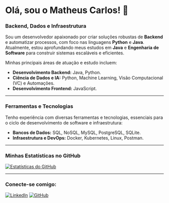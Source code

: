 # Olá, sou o Matheus Carlos! 👋

### Backend, Dados e Infraestrutura

Sou um desenvolvedor apaixonado por criar soluções robustas de **Backend** e automatizar processos, com foco nas linguagens **Python** e **Java**. Atualmente, estou aprofundando meus estudos em **Java** e **Engenharia de Software** para construir sistemas escaláveis e eficientes.

Minhas principais áreas de atuação e estudo incluem:

* **Desenvolvimento Backend:** Java, Python.
* **Ciência de Dados e IA:** Python, Machine Learning, Visão Computacional (VC) e Automações.
* **Desenvolvimento Frontend:** JavaScript.

---

### Ferramentas e Tecnologias

Tenho experiência com diversas ferramentas e tecnologias, essenciais para o ciclo de desenvolvimento de software e infraestrutura:

* **Bancos de Dados:** SQL, NoSQL, MySQL, PostgreSQL, SQLite.
* **Infraestrutura e DevOps:** Docker, Kubernetes, Linux, Postman.

---

### Minhas Estatísticas no GitHub

[![Estatísticas do GitHub](https://github-readme-stats.vercel.app/api?username=SEU_USUARIO_AQUI&show_icons=true&theme=dark&include_all_commits=true&count_private=true)](https://github.com/SEU_USUARIO_AQUI)

---

### Conecte-se comigo:

[![LinkedIn](https://img.shields.io/badge/LinkedIn-0077B5?style=for-the-badge&logo=linkedin&logoColor=white)](https://www.linkedin.com/in/matheus-almeida-497050244)
[![GitHub](https://img.shields.io/badge/GitHub-100000?style=for-the-badge&logo=github&logoColor=white)](https://github.com/SEU_USUARIO_AQUI)
